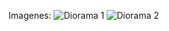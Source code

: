Imagenes:
![Diorama 1](https://github.com/Irving-Rafael/SimulacionComputadora-IrvingRuvalcaba/assets/70976519/62001889-68ac-4540-b2b4-418298b6600c)
![Diorama 2](https://github.com/Irving-Rafael/SimulacionComputadora-IrvingRuvalcaba/assets/70976519/2fcd2915-38c0-47c1-b165-cadd097d8cec)
